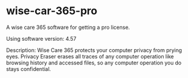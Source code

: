 # wise-car-365-pro
A wise care 365 software for getting a pro license.


Using software version: 4.57


Description: Wise Care 365 protects your computer privacy from prying eyes. Privacy Eraser erases all traces of any computer operation like browsing history and accessed files, so any computer operation you do stays confidential.
